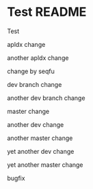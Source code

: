 Test README
===========

Test

apldx change

another apldx change

change by seqfu

dev branch change

another dev branch change

master change

another dev change

another master change

yet another dev change

yet another master change

bugfix
